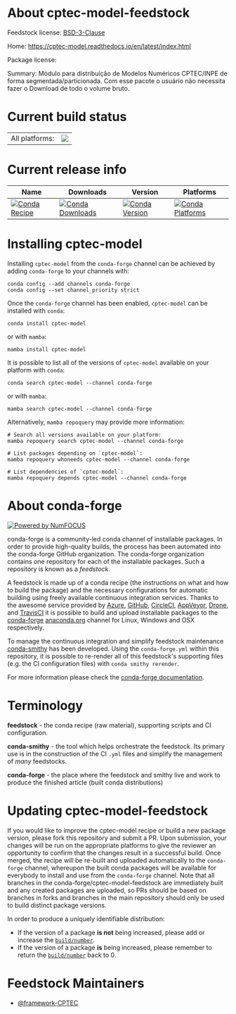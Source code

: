 About cptec-model-feedstock
===========================

Feedstock license: [BSD-3-Clause](https://github.com/conda-forge/cptec-model-feedstock/blob/main/LICENSE.txt)

Home: https://cptec-model.readthedocs.io/en/latest/index.html

Package license: 

Summary: Módulo para distribuição de Modelos Numéricos CPTEC/INPE de forma segmentada/particionada. Com esse pacote o usuário não necessita fazer o Download de todo o volume bruto.

Current build status
====================


<table><tr><td>All platforms:</td>
    <td>
      <a href="https://dev.azure.com/conda-forge/feedstock-builds/_build/latest?definitionId=21336&branchName=main">
        <img src="https://dev.azure.com/conda-forge/feedstock-builds/_apis/build/status/cptec-model-feedstock?branchName=main">
      </a>
    </td>
  </tr>
</table>

Current release info
====================

| Name | Downloads | Version | Platforms |
| --- | --- | --- | --- |
| [![Conda Recipe](https://img.shields.io/badge/recipe-cptec--model-green.svg)](https://anaconda.org/conda-forge/cptec-model) | [![Conda Downloads](https://img.shields.io/conda/dn/conda-forge/cptec-model.svg)](https://anaconda.org/conda-forge/cptec-model) | [![Conda Version](https://img.shields.io/conda/vn/conda-forge/cptec-model.svg)](https://anaconda.org/conda-forge/cptec-model) | [![Conda Platforms](https://img.shields.io/conda/pn/conda-forge/cptec-model.svg)](https://anaconda.org/conda-forge/cptec-model) |

Installing cptec-model
======================

Installing `cptec-model` from the `conda-forge` channel can be achieved by adding `conda-forge` to your channels with:

```
conda config --add channels conda-forge
conda config --set channel_priority strict
```

Once the `conda-forge` channel has been enabled, `cptec-model` can be installed with `conda`:

```
conda install cptec-model
```

or with `mamba`:

```
mamba install cptec-model
```

It is possible to list all of the versions of `cptec-model` available on your platform with `conda`:

```
conda search cptec-model --channel conda-forge
```

or with `mamba`:

```
mamba search cptec-model --channel conda-forge
```

Alternatively, `mamba repoquery` may provide more information:

```
# Search all versions available on your platform:
mamba repoquery search cptec-model --channel conda-forge

# List packages depending on `cptec-model`:
mamba repoquery whoneeds cptec-model --channel conda-forge

# List dependencies of `cptec-model`:
mamba repoquery depends cptec-model --channel conda-forge
```


About conda-forge
=================

[![Powered by
NumFOCUS](https://img.shields.io/badge/powered%20by-NumFOCUS-orange.svg?style=flat&colorA=E1523D&colorB=007D8A)](https://numfocus.org)

conda-forge is a community-led conda channel of installable packages.
In order to provide high-quality builds, the process has been automated into the
conda-forge GitHub organization. The conda-forge organization contains one repository
for each of the installable packages. Such a repository is known as a *feedstock*.

A feedstock is made up of a conda recipe (the instructions on what and how to build
the package) and the necessary configurations for automatic building using freely
available continuous integration services. Thanks to the awesome service provided by
[Azure](https://azure.microsoft.com/en-us/services/devops/), [GitHub](https://github.com/),
[CircleCI](https://circleci.com/), [AppVeyor](https://www.appveyor.com/),
[Drone](https://cloud.drone.io/welcome), and [TravisCI](https://travis-ci.com/)
it is possible to build and upload installable packages to the
[conda-forge](https://anaconda.org/conda-forge) [anaconda.org](https://anaconda.org/)
channel for Linux, Windows and OSX respectively.

To manage the continuous integration and simplify feedstock maintenance
[conda-smithy](https://github.com/conda-forge/conda-smithy) has been developed.
Using the ``conda-forge.yml`` within this repository, it is possible to re-render all of
this feedstock's supporting files (e.g. the CI configuration files) with ``conda smithy rerender``.

For more information please check the [conda-forge documentation](https://conda-forge.org/docs/).

Terminology
===========

**feedstock** - the conda recipe (raw material), supporting scripts and CI configuration.

**conda-smithy** - the tool which helps orchestrate the feedstock.
                   Its primary use is in the construction of the CI ``.yml`` files
                   and simplify the management of *many* feedstocks.

**conda-forge** - the place where the feedstock and smithy live and work to
                  produce the finished article (built conda distributions)


Updating cptec-model-feedstock
==============================

If you would like to improve the cptec-model recipe or build a new
package version, please fork this repository and submit a PR. Upon submission,
your changes will be run on the appropriate platforms to give the reviewer an
opportunity to confirm that the changes result in a successful build. Once
merged, the recipe will be re-built and uploaded automatically to the
`conda-forge` channel, whereupon the built conda packages will be available for
everybody to install and use from the `conda-forge` channel.
Note that all branches in the conda-forge/cptec-model-feedstock are
immediately built and any created packages are uploaded, so PRs should be based
on branches in forks and branches in the main repository should only be used to
build distinct package versions.

In order to produce a uniquely identifiable distribution:
 * If the version of a package **is not** being increased, please add or increase
   the [``build/number``](https://docs.conda.io/projects/conda-build/en/latest/resources/define-metadata.html#build-number-and-string).
 * If the version of a package **is** being increased, please remember to return
   the [``build/number``](https://docs.conda.io/projects/conda-build/en/latest/resources/define-metadata.html#build-number-and-string)
   back to 0.

Feedstock Maintainers
=====================

* [@framework-CPTEC](https://github.com/framework-CPTEC/)

